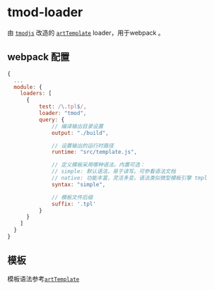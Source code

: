 ﻿# tmod-loader
由 [`tmodjs`](https://github.com/aui/tmodjs) 改造的 [`artTemplate`](https://github.com/aui/artTemplate) loader，用于webpack 。


## webpack 配置

```javascript
{
  ...
  module: {
    loaders: [
      {
          test: /\.tpl$/,
          loader: "tmod",
          query: {
              // 编译输出目录设置
              output: "./build",

              // 设置输出的运行时路径
              runtime: "src/template.js",

              // 定义模板采用哪种语法，内置可选：
              // simple: 默认语法，易于读写。可参看语法文档
              // native: 功能丰富，灵活多变。语法类似微型模板引擎 tmpl
              syntax: "simple",

              // 模板文件后缀
              suffix: '.tpl'
          } 
      }
    ]
  }
}
```

## 模板

模板语法参考[`artTemplate`](https://github.com/aui/artTemplate)